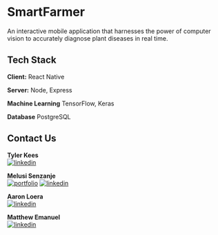 # SmartFarmer
An interactive mobile application that harnesses the power of computer vision to accurately diagnose plant diseases in real time.





## Tech Stack

**Client:** React Native

**Server:** Node, Express

**Machine Learning** TensorFlow, Keras

**Database** PostgreSQL



## Contact Us
**Tyler Kees**  
[![linkedin](https://img.shields.io/badge/linkedin-0A66C2?style=for-the-badge&logo=linkedin&logoColor=white)](https://www.linkedin.com/in/tyler-kees/)

**Melusi Senzanje**   
[![portfolio](https://img.shields.io/badge/my_portfolio-000?style=for-the-badge&logo=ko-fi&logoColor=white)](https://katherineoelsner.com/)
[![linkedin](https://img.shields.io/badge/linkedin-0A66C2?style=for-the-badge&logo=linkedin&logoColor=white)](https://www.linkedin.com/)

**Aaron Loera**    
[![linkedin](https://img.shields.io/badge/linkedin-0A66C2?style=for-the-badge&logo=linkedin&logoColor=white)](https://www.linkedin.com/in/aaronloera324/)

**Matthew Emanuel**     
[![linkedin](https://img.shields.io/badge/linkedin-0A66C2?style=for-the-badge&logo=linkedin&logoColor=white)](https://www.linkedin.com/in/matthew-emanuel-1b168a340/)
